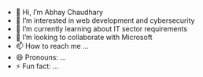 - 👋 Hi, I’m Abhay Chaudhary
- 👀 I’m interested in web development and cybersecurity
- 🌱 I’m currently learning about IT sector requirements
- 💞️ I’m looking to collaborate with Microsoft
- 📫 How to reach me ...
- 😄 Pronouns: ...
- ⚡ Fun fact: ...

<!---
AKAcademy/AKAcademy is a ✨ special ✨ repository because its `README.md` (this file) appears on your GitHub profile.
You can click the Preview link to take a look at your changes.
--->
